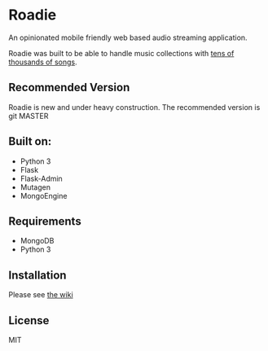 Roadie
======

An opinionated mobile friendly web based audio streaming application.

Roadie was built to be able to handle music collections with [tens of thousands of songs](http://www.redferret.net/?page_id=38781).

Recommended Version
-------------------
Roadie is new and under heavy construction. The recommended version is git MASTER

Built on:
---------
* Python 3
* Flask
* Flask-Admin
* Mutagen
* MongoEngine

Requirements
------------
* MongoDB
* Python 3

Installation
------------
Please see [the wiki](https://github.com/sphildreth/roadie/wiki/Installation)

License
-------
MIT
